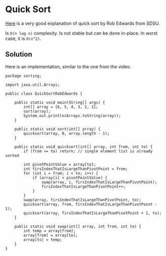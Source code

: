 # Quick Sort

[Here](https://www.youtube.com/watch?v=ZHVk2blR45Q) is a very good explanation of quick sort by Rob Edwards from SDSU.

Is `O(n log n)` complexity. Is not stable but can be done in-place. In worst case, it is `O(n^2)`.

## Solution

Here is an implementation, similar to the one from the video.

```
package sorting;

import java.util.Arrays;

public class QuickSortRobEdwards {

    public static void main(String[] args) {
        int[] array = {6, 5, 4, 3, 2, 1};
        sort(array);
        System.out.println(Arrays.toString(array));
    }

    public static void sort(int[] array) {
        quicksort(array, 0, array.length - 1);
    }

    public static void quicksort(int[] array, int from, int to) {
        if (from >= to) return; // single element list is already sorted

        int pivotPointValue = array[to];
        int firsIndexThatIsLargeThanPivotPoint = from;
        for (int i = from; i < to; i++) {
            if (array[i] < pivotPointValue) {
                swap(array, i, firsIndexThatIsLargeThanPivotPoint);
                firsIndexThatIsLargeThanPivotPoint++;
            }
        }
        swap(array, firsIndexThatIsLargeThanPivotPoint, to);
        quicksort(array, from, firsIndexThatIsLargeThanPivotPoint - 1);
        quicksort(array, firsIndexThatIsLargeThanPivotPoint + 1, to);
    }

    public static void swap(int[] array, int from, int to) {
        int temp = array[from];
        array[from] = array[to];
        array[to] = temp;
    }
}
```



